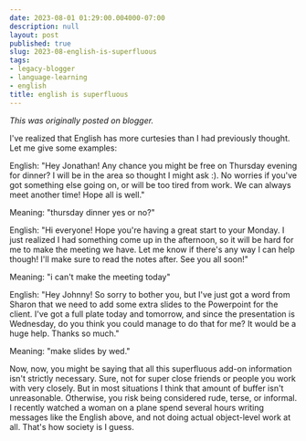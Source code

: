```yaml
---
date: 2023-08-01 01:29:00.004000-07:00
description: null
layout: post
published: true
slug: 2023-08-english-is-superfluous
tags:
- legacy-blogger
- language-learning
- english
title: english is superfluous
---
```



*This was originally posted on blogger.*

I've realized that English has more curtesies than I had previously thought. Let me give some examples:

English: "Hey Jonathan! Any chance you might be free on Thursday evening for dinner? I will be in the area so thought I might ask :). No worries if you've got something else going on, or will be too tired from work. We can always meet another time! Hope all is well."

Meaning: "thursday dinner yes or no?"

English: "Hi everyone! Hope you're having a great start to your Monday. I just realized I had something come up in the afternoon, so it will be hard for me to make the meeting we have. Let me know if there's any way I can help though! I'll make sure to read the notes after. See you all soon!"

Meaning: "i can't make the meeting today"

English: "Hey Johnny! So sorry to bother you, but I've just got a word from Sharon that we need to add some extra slides to the Powerpoint for the client. I've got a full plate today and tomorrow, and since the presentation is Wednesday, do you think you could manage to do that for me? It would be a huge help. Thanks so much."  


Meaning: "make slides by wed."  


Now, now, you might be saying that all this superfluous add-on information isn't strictly necessary. Sure, not for super close friends or people you work with very closely. But in most situations I think that amount of buffer isn't unreasonable. Otherwise, you risk being considered rude, terse, or informal. I recently watched a woman on a plane spend several hours writing messages like the English above, and not doing actual object-level work at all. That's how society is I guess.  


